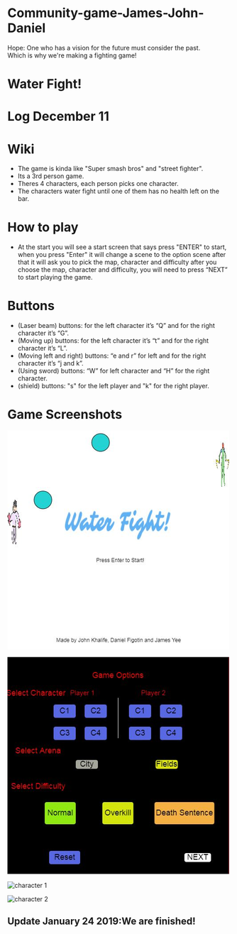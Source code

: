 # Community-game-James-John-Daniel
Hope: One who has a vision for the future must consider the past.
<br>
Which is why we're making a fighting game!<br>

# Water Fight!

# Log December 11

# Wiki 
- The game is kinda like "Super smash bros" and "street fighter".
- Its a 3rd person game.
- Theres 4 characters, each person picks one character.  
- The characters water fight until one of them has no health left on the bar.


# How to play
- At the start you will see a start screen that says press "ENTER" to start, when you press "Enter" it will change a scene to the option scene after that it will ask you to pick the map, character and difficulty after you choose the  map, character and difficulty, you will need to press “NEXT” to start playing the game.
# Buttons
- (Laser beam) buttons: for the left character it’s “Q” and for the right character it’s “G”.
- (Moving up) buttons: for the left character it’s “t” and for the right character it’s “L”.
- (Moving left and right) buttons: “e and r” for left and for the right character it’s “j and k”.
- (Using sword) buttons: “W” for left character and “H” for the right character.
- (shield) buttons: "s" for the left player and "k" for the right player.

# Game Screenshots

![start screen](https://github.com/MIRACLESHEEP/Community-game-James-John-Daniel/blob/master/pictures/new1%20startscrean.JPG)

![option screen](https://github.com/MIRACLESHEEP/Community-game-James-John-Daniel/blob/master/pictures/new%20optionscrean.JPG)

![character 1](https://github.com/NeighborhoodDeficiency/Community-game-James-John-Daniel/blob/master/pictures/banditcharacter.PNG)

![character 2](https://github.com/NeighborhoodDeficiency/Community-game-James-John-Daniel/blob/master/pictures/monke2.PNG)

## Update January 24 2019:We are finished!






